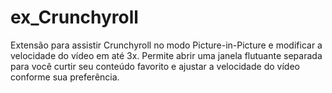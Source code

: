 # ex_Crunchyroll
Extensão para assistir Crunchyroll no modo Picture-in-Picture e modificar a velocidade do vídeo em até 3x. Permite abrir uma janela flutuante separada para você curtir seu conteúdo favorito e ajustar a velocidade do vídeo conforme sua preferência.
